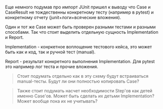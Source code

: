 Еще немного подумав про импорт JUnit пришел к выводу что Case и CaseResult не тождественны
конкретному тесту (например в pytest) и конкретному отчету (junit+логи+всяческие вложения).

Один и тот же Case может быть проверен разными тестами и разными способами. Так что стоит выделить
отдельную сущность Implementation и Report.

Implementation - конркетное воплощение тестового кейса, это может быть как и код, так и ручной тест (manual).

Report - результат конкретного выполнения Implementation. Для pytest это например лог теста и прочие вложения.

> Стоит подумать отдельно как в эту схему будут встраиваться manual-тесты. Будут ли они полностью копировать
> Case?

> Также стоит подумать насчет необходимости Step'ов как детей именно Case'ов. Может быть сделать их детьми
> Implementation? Может вообще пока их не учитывать?
